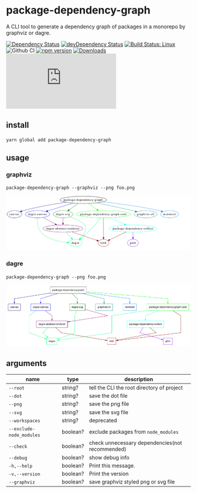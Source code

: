 # package-dependency-graph

A CLI tool to generate a dependency graph of packages in a monorepo by graphviz or dagre.

[![Dependency Status](https://david-dm.org/plantain-00/package-dependency-graph.svg)](https://david-dm.org/plantain-00/package-dependency-graph)
[![devDependency Status](https://david-dm.org/plantain-00/package-dependency-graph/dev-status.svg)](https://david-dm.org/plantain-00/package-dependency-graph#info=devDependencies)
[![Build Status: Linux](https://travis-ci.org/plantain-00/package-dependency-graph.svg?branch=master)](https://travis-ci.org/plantain-00/package-dependency-graph)
![Github CI](https://github.com/plantain-00/package-dependency-graph/workflows/Github%20CI/badge.svg)
[![npm version](https://badge.fury.io/js/package-dependency-graph.svg)](https://badge.fury.io/js/package-dependency-graph)
[![Downloads](https://img.shields.io/npm/dm/package-dependency-graph.svg)](https://www.npmjs.com/package/package-dependency-graph)
[![type-coverage](https://img.shields.io/badge/dynamic/json.svg?label=type-coverage&prefix=%E2%89%A5&suffix=%&query=$.typeCoverage.atLeast&uri=https%3A%2F%2Fraw.githubusercontent.com%2Fplantain-00%2Fpackage-dependency-graph%2Fmaster%2Fpackage.json)](https://github.com/plantain-00/package-dependency-graph)

## install

`yarn global add package-dependency-graph`

## usage

### graphviz

`package-dependency-graph --graphviz --png foo.png`

![graphviz](./demo/graphviz.png)

### dagre

`package-dependency-graph --png foo.png`

![dagre](./demo/dagre.png)

## arguments

name | type | description
--- | --- | ---
`--root` | string? | tell the CLI the root directory of project
`--dot` | string? | save the dot file
`--png` | string? | save the png file
`--svg` | string? | save the svg file
`--workspaces` | string? | deprecated
`--exclude-node_modules` | boolean? | exclude packages from `node_modules`
`--check` | boolean? | check unnecessary dependencies(not recommended)
`--debug` | boolean? | show debug info
`-h,--help` | boolean? | Print this message.
`-v,--version` | boolean? | Print the version
`--graphviz` | boolean? | save graphviz styled png or svg file
